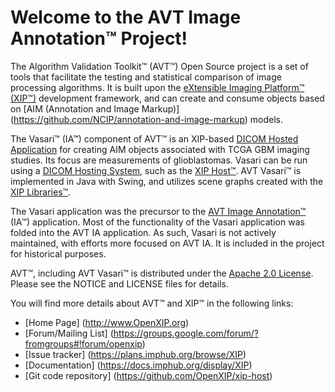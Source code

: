 Welcome to the AVT Image Annotation&trade; Project!
===================================================

The Algorithm Validation Toolkit&trade; (AVT&trade;) Open Source project is a set
of tools that facilitate the testing and statistical comparison of image processing
algorithms.  It is built upon the
[eXtensible Imaging Platform&trade; (XIP&trade;)](http://www.OpenXIP.org) development
framework, and can create and consume objects based
on [AIM (Annotation and Image Markup)] (https://github.com/NCIP/annotation-and-image-markup)
models.  

The Vasari&trade; (IA&trade;) component of AVT&trade; is an XIP-based 
[DICOM Hosted Application](http://medical.nema.org/Dicom/2011/11_19pu.pdf)
for creating AIM objects associated with TCGA GBM imaging studies.  Its focus
are measurements of glioblastomas.  Vasari can be run using a
[DICOM Hosting System](http://medical.nema.org/Dicom/2011/11_19pu.pdf),
such as the [XIP Host&trade;](https://github.com/OpenXIP/xip-host).
AVT Vasari&trade; is implemented in Java with Swing, and utilizes scene graphs
created with the [XIP Libraries&trade;](https://github.com/OpenXIP/xip-libraries).

The Vasari application was the precursor to the
[AVT Image Annotation&trade;](https://github.com/OpenXIP/xip-ia) (IA&trade;) application.
Most of the functionality of the Vasari application was folded into the AVT IA
application.  As such, Vasari is not actively maintained, with efforts more focused
on AVT IA.  It is included in the project for historical purposes.  

AVT&trade;, including AVT Vasari&trade; is distributed under the
[Apache 2.0 License](http://opensource.org/licenses/Apache-2.0).
Please see the NOTICE and LICENSE files for details.

You will find more details about AVT&trade; and XIP&trade; in the following links:

*  [Home Page] (http://www.OpenXIP.org)
*  [Forum/Mailing List] (https://groups.google.com/forum/?fromgroups#!forum/openxip)
*  [Issue tracker] (https://plans.imphub.org/browse/XIP)
*  [Documentation] (https://docs.imphub.org/display/XIP)
*  [Git code repository] (https://github.com/OpenXIP/xip-host)
